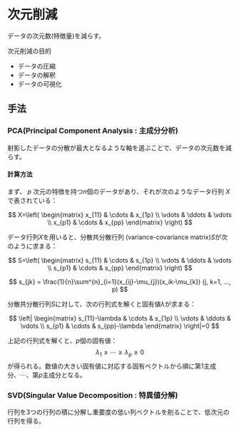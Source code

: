 # 次元削減
データの次元数(特徴量)を減らす。

次元削減の目的
- データの圧縮
- データの解釈
- データの可視化

## 手法
### PCA(Principal Component Analysis : 主成分分析)
射影したデータの分散が最大となるような軸を選ぶことで、データの次元数を減らす。
#### 計算方法
まず、 $p$ 次元の特徴を持つ$n$個のデータがあり、それが次のようなデータ行列 $X$ で表されている：

$$
X=\left(
\begin{matrix}
    x_{11} & \cdots  & x_{1p} \\
    \vdots & \ddots & \vdots \\
    x_{p1} & \cdots & x_{pp} 
\end{matrix}
\right)
$$

データ行列$X$を用いると、分散共分散行列 (variance-covariance matrix)$S$が次のように求まる：

$$
S=\left(
\begin{matrix}
    s_{11} & \cdots  & s_{1p} \\
    \vdots & \ddots & \vdots \\
    s_{p1} & \cdots & s_{pp} 
\end{matrix}
\right)
$$

$$
s_{jk} = \frac{1}{n}\sum^{n}_{i=1}(x_{ij}-\mu_{j})(x_ik-\mu_{k}) (j, k=1, ..., p)
$$

分散共分散行列$S$に対して、次の行列式を解くと固有値$\lambda$が求まる：

$$
\left|
\begin{matrix}
    s_{11}-\lambda & \cdots  & s_{1p} \\
    \vdots & \ddots & \vdots \\
    s_{p1} & \cdots & s_{pp}-\lambda 
\end{matrix}
\right|=0
$$

上記の行列式を解くと、$p$個の固有値：
$$
\lambda_{1} \geq \cdots \geq \lambda_{p} \geq 0
$$
が得られる。数値の大きい固有値に対応する固有ベクトルから順に第1主成分、$\cdots$、第$p$主成分となる。

### SVD(Singular Value Decomposition : 特異値分解)
行列を3つの行列の積に分解し重要度の低い列ベクトルを削ることで、低次元の行列を得る。